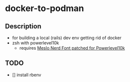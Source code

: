 # docker-to-podman

## Description

- for building a local (rails) dev env getting rid of docker
- zsh with powerlevel10k
    - requires [Meslo Nerd Font patched for Powerlevel10k](https://github.com/romkatv/powerlevel10k#meslo-nerd-font-patched-for-powerlevel10k)

## TODO

- [] install rbenv
